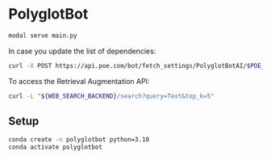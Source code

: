 # PolyglotBot

```sh
modal serve main.py
```

In case you update the list of dependencies:

```sh
curl -X POST https://api.poe.com/bot/fetch_settings/PolyglotBotAI/$POE_ACCESS_TOKEN
```

To access the Retrieval Augmentation API:

```sh
curl -L "${WEB_SEARCH_BACKEND}/search?query=Text&top_k=5"
```

## Setup

```sh
conda create -n polyglotbot python=3.10
conda activate polyglotbot
```
